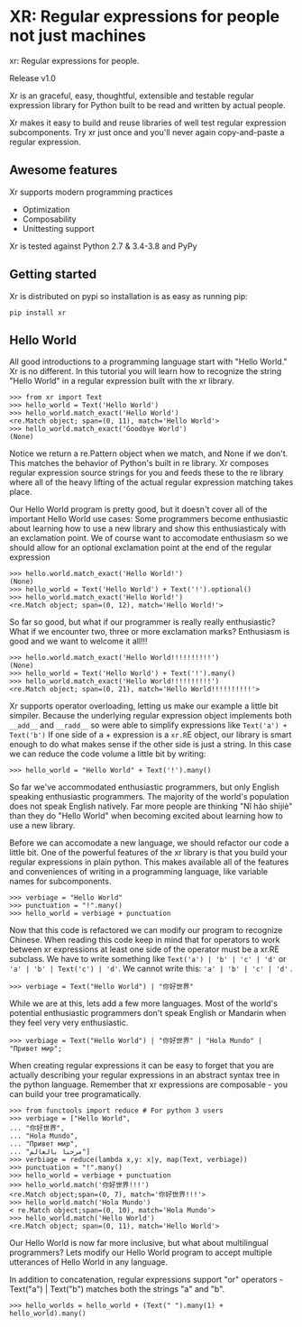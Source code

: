 # XR: Regular expressions for people not just machines

xr: Regular expressions for people.

Release v1.0

Xr is an graceful, easy, thoughtful, extensible and testable regular expression library for Python built to be read and written by actual people.

Xr makes it easy to build and reuse libraries of well test regular expression subcomponents. Try xr just once and you'll never again copy-and-paste a regular expression.

## Awesome features

Xr supports modern programming practices
* Optimization
* Composability
* Unittesting support

Xr is tested against Python 2.7 & 3.4-3.8 and PyPy

## Getting started

Xr is distributed on pypi so installation is as easy as running pip:

    pip install xr
    
    
## Hello World

All good introductions to a programming language start with "Hello World." Xr is no different. In this tutorial you will learn how to recognize the string "Hello World" in a regular expression built with the xr library.

    >>> from xr import Text
    >>> hello_world = Text('Hello World')
    >>> hello_world.match_exact('Hello World')
    <re.Match object; span=(0, 11), match='Hello World'>
    >>> hello_world.match_exact('Goodbye World')
    (None)

Notice we return a re.Pattern object when we match, and None if we don't. This matches the behavior of Python's built in re library. Xr composes regular expression source strings for you and feeds these to the re library where all of the heavy lifting of the actual regular expression matching takes place.

Our Hello World program is pretty good, but it doesn't cover all of the important Hello World use cases: Some programmers become enthusiastic about learning how to use a new library and show this enthusiasticaly with an exclamation point. We of course want to accomodate enthusiasm so we should allow for an optional exclamation point at the end of the regular expression

    >>> hello.world.match_exact('Hello World!')
    (None)
    >>> hello_world = Text('Hello World') + Text('!').optional()
    >>> hello_world.match_exact('Hello World!')
    <re.Match object; span=(0, 12), match='Hello World!'>

So far so good, but what if our programmer is really really enthusiastic? What if we encounter two, three or more exclamation marks? Enthusiasm is good and we want to welcome it all!!!

    >>> hello.world.match_exact('Hello World!!!!!!!!!!')
    (None)
    >>> hello_world = Text('Hello World') + Text('!').many()
    >>> hello_world.match_exact('Hello World!!!!!!!!!!')
    <re.Match object; span=(0, 21), match='Hello World!!!!!!!!!!'>
 
Xr supports operator overloading, letting us make our example a little bit simpiler. Because the underlying regular expression object implements both `__add__` and `__radd__` so were able to simplify expressions like `Text('a') + Text('b')` If one side of a + expression is a `xr.R`E object, our library is smart enough to do what makes sense if the other side is just a string. In this case we can reduce the code volume a little bit by writing:

    >>> hello_world = "Hello World" + Text('!').many()

So far we've accommodated enthusiastic programmers, but only English speaking enthusiastic programmers. The majority of the world's population does not speak English natively. Far more people are thinking "Nǐ hǎo shìjiè" than they do "Hello World" when becoming excited about learning how to use a new library.

Before we can accomodate a new language, we should refactor our code a little bit. One of the powerful features of the xr library is that you build your regular expressions in plain python. This makes available all of the features and conveniences of writing in a programming language, like variable names for subcomponents.

    >>> verbiage = "Hello World"
    >>> punctuation = "!".many()
    >>> hello_world = verbiage + punctuation

Now that this code is refactored we can modify our program to recognize Chinese. When reading this code keep in mind that for operators to work between xr expressions at least one side of the operator must be a xr.RE subclass. We have to write something like `Text('a') | 'b' | 'c' | 'd'` or `'a' | 'b' | Text('c') | 'd'`. We cannot write this: `'a' | 'b' | 'c' | 'd'` .

    >>> verbiage = Text("Hello World") | "你好世界"

While we are at this, lets add a few more languages. Most of the world's potential enthusiastic programmers don't speak English or Mandarin when they feel very very enthusiastic.

    >>> verbiage = Text("Hello World") | "你好世界" | "Hola Mundo" | "Привет мир";

When creating regular expressions it can be easy to forget that you are actually describing your regular expressions in an abstract syntax tree in the python language. Remember that xr expressions are composable - you can build your tree programatically.

    >>> from functools import reduce # For python 3 users 
    >>> verbiage = ["Hello World",
    ... "你好世界",
    ... "Hola Mundo",
    ... "Привет мир",
    ... "مرحبا بالعالم"]
    >>> verbiage = reduce(lambda x,y: x|y, map(Text, verbiage))
    >>> punctuation = "!".many()
    >>> hello_world = verbiage + punctuation
    >>> hello_world.match('你好世界!!!')
    <re.Match object;span=(0, 7), match='你好世界!!!'>
    >>> hello_world.match('Hola Mundo')
    < re.Match object;span=(0, 10), match='Hola Mundo'>
    >>> hello_world.match('Hello World')
    <re.Match object; span=(0, 11), match='Hello World'>

Our Hello World is now far more inclusive, but what about multilingual programmers? Lets modify our Hello World program to accept multiple utterances of Hello World in any language.

In addition to concatenation, regular expressions support "or" operators - Text("a") | Text("b") matches both the strings "a" and "b".

    >>> hello_worlds = hello_world + (Text(" ").many(1) + hello_world).many()
